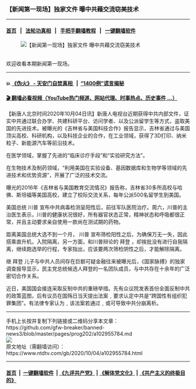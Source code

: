 ### 【新闻第一现场】独家文件 曝中共藉交流窃美技术
------------------------

#### [首页](https://github.com/gfw-breaker/banned-news3/blob/master/README.md) &nbsp;&nbsp;|&nbsp;&nbsp; [法轮功真相](https://github.com/begood0513/basic/blob/master/README.md)  &nbsp;&nbsp;|&nbsp;&nbsp; [手把手翻墙教程](https://github.com/gfw-breaker/guides/wiki)  &nbsp;&nbsp;|&nbsp;&nbsp; [一键翻墙软件](https://github.com/gfw-breaker/nogfw/blob/master/README.md)  



<div><div class="featured_image">
 <figure>
  <img alt="【新闻第一现场】独家文件 曝中共藉交流窃美技术" src="https://i.ntdtv.com/assets/uploads/2020/10/1003-large-800x450.jpg"/>
 </figure><br/>
 <span class="caption">
  欢迎收看本期新闻第一现场。
 </span>
</div>
</div><hr/>

#### 💥 [《伪火》 - 天安门自焚真相 ](http://158.247.195.190:10000/videos/blog/weihuo.html)&nbsp; |&nbsp; [“1400例”谎言揭秘  ](http://158.247.195.190:10000/videos/blog/jiexi1400.html)

#### [ 🎬  翻墙必看视频（YouTube热门频道、网站代理、时事热点、历史事件 ...）](https://github.com/gfw-breaker/links/blob/master/banned.md)

<div><div class="post_content" itemprop="articleBody">
 <p>
  【新唐人北京时间2020年10月04日讯】新唐人电视台近期获得中共内部文件，证实中共通过联合办学、共建科研平台、访问学者、以及公派留学生等方式，盗取美国的先进技术。被曝光的《吉林省与美国科技合作》报告显示，吉林省通过与美国顶尖高校、科研机构，以及科技企业的合作，在工业领域，获得了3D打印、纳米粒子、新能源汽车等前沿技术。
 </p>
 <div class="video_fit_container">
 </div>
 <p>
  在医学领域，掌握了先进的“临床诊疗手段”和“实验研究方法”。
 </p>
 <p>
  在生物技术及制药领域，“利用美国在实验设备、基因数据库和生物学等领域的先进技术和优势资源”，开展了广泛的技术交流。
 </p>
 <p>
  曝光的2016年《吉林省与美国教育交流情况》报告称，吉林省30多所高校与哈佛、斯坦福等美国高校，建立了校际交流关系，每年公派500名留学生到美国。
 </p>
 <p>
  美国总统
  <ok href="https://www.ntdtv.com/gb/川普.htm">
   川普
  </ok>
  宣布中共病毒检测呈阳性后，前往军队医院治疗。周六，川普的主治医生表示，川普的健康状况很好，所有器官状态正常，精神状态和呼吸都很正常，并且主动要求亲自使用一款尚在测试期的药物。
 </p>
 <p>
  距离美国总统大选不到一个月，
  <ok href="https://www.ntdtv.com/gb/川普.htm">
   川普
  </ok>
  宣布筛检阳性之后，为确保万无一失，因此搭乘直升机，入院隔离，另一方面，和川普辩论的
  <ok href="https://www.ntdtv.com/gb/拜登.htm">
   拜登
  </ok>
  ，却挨批没有进行自我隔离，继续跑选举的行程，专家指出，应该要两次筛检阴性之后，才能解除隔离。
 </p>
 <p>
  继
  <ok href="https://www.ntdtv.com/gb/拜登.htm">
   拜登
  </ok>
  儿子与中共人员间存在巨额可疑金融往来被曝光后，《国家脉搏》的独家调查报导显示，民主党总统候选人拜登的一名团队成员，与中共存在十余年的广泛密切合作关系。
 </p>
 <p>
  近日，美国国会接连采取反制中共的重磅举措。先有众议院发表首份全面反制中共的政策蓝图，后有议员在国殇日当天提出法案﹐要求认定中共是“跨国性有组织犯罪集团”。有法律专家认为﹐该法案若通过﹐或可导致中共分崩离析。
 </p>
 <div class="single_ad">
 </div>
</div>
</div>
<hr/>
手机上长按并复制下列链接或二维码分享本文章：<br/>
https://github.com/gfw-breaker/banned-news3/blob/master/pages/prog202/a102955784.md <br/>
<a href='https://github.com/gfw-breaker/banned-news3/blob/master/pages/prog202/a102955784.md'><img src='https://github.com/gfw-breaker/banned-news3/blob/master/pages/prog202/a102955784.md.png'/></a> <br/>
原文地址（需翻墙访问）：https://www.ntdtv.com/gb/2020/10/04/a102955784.html


------------------------
#### [首页](https://github.com/gfw-breaker/banned-news3/blob/master/README.md) &nbsp;|&nbsp; [一键翻墙软件](https://github.com/gfw-breaker/nogfw/blob/master/README.md) &nbsp;| [《九评共产党》](https://github.com/gfw-breaker/9ping.md/blob/master/README.md#九评之一评共产党是什么) | [《解体党文化》](https://github.com/gfw-breaker/jtdwh.md/blob/master/README.md) | [《共产主义的终极目的》](https://github.com/gfw-breaker/gczydzjmd.md/blob/master/README.md)


<img src='http://gfw-breaker.win/banned-news3/pages/prog202/a102955784.md' width='0px' height='0px'/>